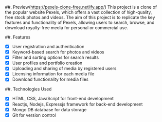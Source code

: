 ##. Preview(https://pexels-clone-free.netlify.app/)
This project is a clone of the popular website Pexels, which offers a vast collection of high-quality, free stock photos and videos. The aim of this project is to replicate the key features and functionality of Pexels, allowing users to search, browse, and download royalty-free media for personal or commercial use.


##. Features
- [x] User registration and authentication
- [x] Keyword-based search for photos and videos
- [x] Filter and sorting options for search results
- [x] User profiles and portfolio creation
- [x] Uploading and sharing of media by registered users
- [x] Licensing information for each media file
- [x] Download functionality for media files
      
##. Technologies Used
- [x] HTML, CSS, JavaScript for front-end development
- [x] Reactjs, Nodejs, Expressjs framework for back-end development
- [x] Mongo DB database for data storage
- [x] Git for version control
